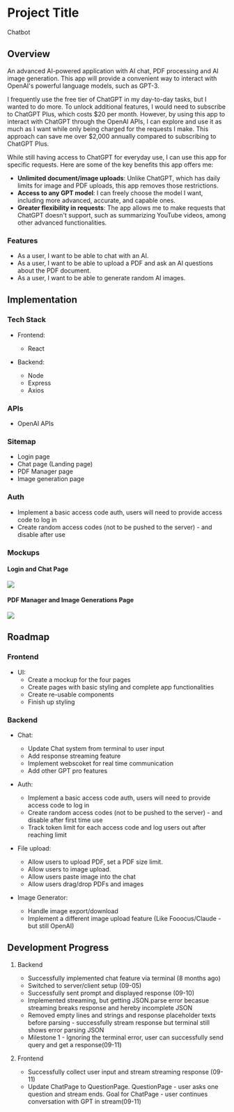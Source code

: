# Project Title
Chatbot

## Overview

An advanced AI-powered application with AI chat, PDF processing and AI image generation. This app will provide a convenient way to interact with OpenAI's powerful language models, such as GPT-3.

I frequently use the free tier of ChatGPT in my day-to-day tasks, but I wanted to do more. To unlock additional features, I would need to subscribe to ChatGPT Plus, which costs $20 per month. However, by using this app to interact with ChatGPT through the OpenAI APIs, I can explore and use it as much as I want while only being charged for the requests I make. This approach can save me over $2,000 annually compared to subscribing to ChatGPT Plus.

While still having access to ChatGPT for everyday use, I can use this app for specific requests. Here are some of the key benefits this app offers me:

- **Unlimited document/image uploads**: Unlike ChatGPT, which has daily limits for image and PDF uploads, this app removes those restrictions.
- **Access to any GPT model**: I can freely choose the model I want, including more advanced, accurate, and capable ones.
- **Greater flexibility in requests**: The app allows me to make requests that ChatGPT doesn't support, such as summarizing YouTube videos, among other advanced functionalities.


### Features

- As a user, I want to be able to chat with an AI.
- As a user, I want to be able to upload a PDF and ask an AI questions about the PDF document.
- As a user, I want to be able to generate random AI images.

## Implementation

### Tech Stack

- Frontend:
    - React

- Backend:
    - Node
    - Express
    - Axios


### APIs

- OpenAI APIs

### Sitemap

- Login page
- Chat page (Landing page)
- PDF Manager page
- Image generation page

### Auth

- Implement a basic access code auth, users will need to provide access code to log in
- Create random access codes (not to be pushed to the server) - and disable after use

### Mockups

#### Login and Chat Page
![](login-and-chat-page.jpeg)

#### PDF Manager and Image Generations Page
![](pdf-and-image-page.jpeg)


## Roadmap

### Frontend

- UI:
    - Create a mockup for the four pages
    - Create pages with basic styling and complete app functionalities
    - Create re-usable components
    - Finish up styling

### Backend

- Chat:
    - Update Chat system from terminal to user input
    - Add response streaming feature
    - Implement webscoket for real time communication
    - Add other GPT pro features

- Auth:
    - Implement a basic access code auth, users will need to provide access code to log in
    - Create random access codes (not to be pushed to the server) - and disable after first time use
    - Track token limit for each access code and log users out after reaching limit

- File upload:
    - Allow users to upload PDF, set a PDF size limit.
    - Allow users to image upload.
    - Allow users paste image into the chat
    - Allow users drag/drop PDFs and images

- Image Generator:
    - Handle image export/download
    - Implement a different image upload feature (Like Fooocus/Claude - but still OpenAI)

## Development Progress
1. Backend
    - Successfully implemented chat feature via terminal (8 months ago)
    - Switched to server/client setup (09-05)
    - Successfully sent prompt and displayed response (09-10)
    - Implemented streaming, but getting JSON.parse error becasue streaming breaks response and hereby incomplete JSON
    - Removed empty lines and strings and response placeholder texts before parsing - successfully stream response but terminal still shows error parsing JSON
    - Milestone 1 - Ignoring the terminal error, user can successfully send query and get a response(09-11)

2. Frontend
    - Successfully collect user input and stream streaming response (09-11)
    - Update ChatPage to QuestionPage. QuestionPage - user asks one question and stream ends. Goal for ChatPage - user continues conversation with GPT in stream(09-11)